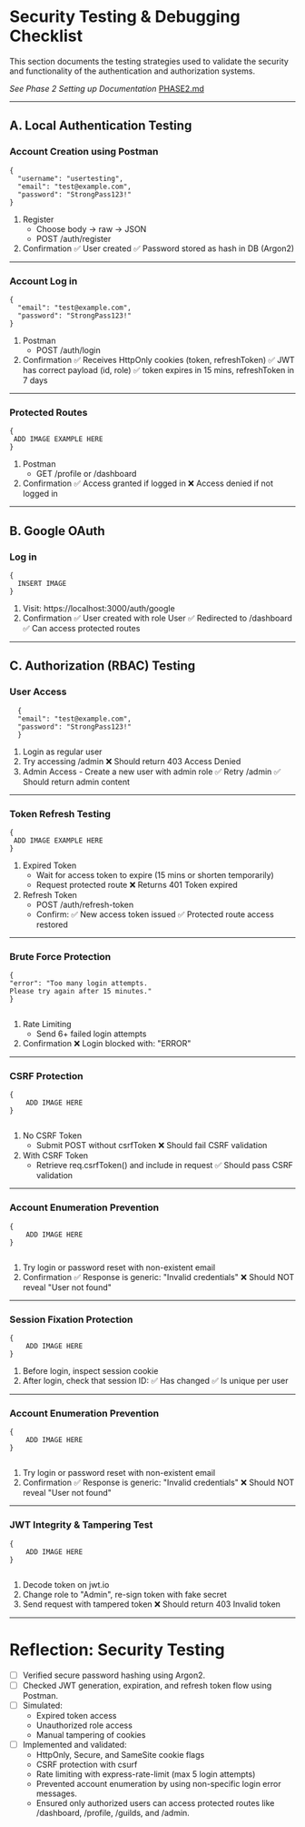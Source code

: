 # Security Testing & Debugging Checklist

This section documents the testing strategies used to validate the security and functionality of the authentication and authorization systems.

*See Phase 2 Setting up Documentation* [PHASE2.md](PHASE2.md)

---

##   A. Local Authentication Testing
    
###  Account Creation  using Postman

```
{
  "username": "usertesting",
  "email": "test@example.com",
  "password": "StrongPass123!"
}

```
    
1. Register 
    - Choose body -> raw -> JSON
    - POST /auth/register
2. Confirmation
    ✅ User created
    ✅ Password stored as hash in DB (Argon2)
    
---

### Account Log in

```
{
  "email": "test@example.com",
  "password": "StrongPass123!"
}

```

1. Postman
    - POST /auth/login
2. Confirmation
    ✅ Receives HttpOnly cookies (token, refreshToken)
    ✅ JWT has correct payload (id, role)
    ✅ token expires in 15 mins, refreshToken in 7 days
    
---

### Protected Routes

```
{
 ADD IMAGE EXAMPLE HERE
}

```

1. Postman
    - GET /profile or /dashboard
2. Confirmation
    ✅ Access granted if logged in
    ❌ Access denied if not logged in


---

##   B. Google OAuth
###  Log in

```
{
  INSERT IMAGE
}

```
    
1. Visit: https://localhost:3000/auth/google
2. Confirmation
    ✅ User created with role User
    ✅ Redirected to /dashboard
    ✅ Can access protected routes
---


##   C. Authorization (RBAC) Testing

###  User Access

```
  {
  "email": "test@example.com",
  "password": "StrongPass123!"
  }

```

    
1. Login as regular user
2. Try accessing /admin
    ❌ Should return 403 Access Denied
2.  Admin Access - Create a new user with admin role
    ✅ Retry /admin
    ✅ Should return admin content

---

### Token Refresh Testing


```
{
 ADD IMAGE EXAMPLE HERE
}

```

1. Expired Token
    - Wait for access token to expire (15 mins or shorten temporarily)
    - Request protected route
    ❌ Returns 401 Token expired
2. Refresh Token
    - POST /auth/refresh-token
    - Confirm:
    ✅ New access token issued
    ✅ Protected route access restored
    
---
    
### Brute Force Protection

```
{
"error": "Too many login attempts.
Please try again after 15 minutes."
}


```
1. Rate Limiting
    - Send 6+ failed login attempts
2. Confirmation
    ❌ Login blocked with: "ERROR"

---
### CSRF Protection


```
{
    ADD IMAGE HERE
}


```
1. No CSRF Token
    - Submit POST without csrfToken
    ❌ Should fail CSRF validation
2. With CSRF Token
    - Retrieve req.csrfToken() and include in request
    ✅ Should pass CSRF validation
    
---
    
### Account Enumeration Prevention

```
{
    ADD IMAGE HERE
}


```
    
1. Try login or password reset with non-existent email
2. Confirmation
    ✅ Response is generic: "Invalid credentials"
    ❌ Should NOT reveal "User not found"

---
    
### Session Fixation Protection
```
{
    ADD IMAGE HERE
}

```

1. Before login, inspect session cookie
2. After login, check that session ID:
    ✅ Has changed
    ✅ Is unique per user
    
---
    
### Account Enumeration Prevention

```
{
    ADD IMAGE HERE
}


```
1. Try login or password reset with non-existent email
2. Confirmation
    ✅ Response is generic: "Invalid credentials"
    ❌ Should NOT reveal "User not found"
---


### JWT Integrity & Tampering Test

```
{
    ADD IMAGE HERE
}


``` 
1. Decode token on jwt.io
2. Change role to "Admin", re-sign token with fake secret
3. Send request with tampered token
    ❌ Should return 403 Invalid token
    
---

#    Reflection: Security Testing
- [ ] Verified secure password hashing using Argon2.
- [ ] Checked JWT generation, expiration, and refresh token flow using Postman.
- [ ] Simulated:
    - Expired token access
    - Unauthorized role access
    - Manual tampering of cookies
- [ ]  Implemented and validated:
    - HttpOnly, Secure, and SameSite cookie flags
    - CSRF protection with csurf
    - Rate limiting with express-rate-limit (max 5 login attempts)
    - Prevented account enumeration by using non-specific login error messages.
    - Ensured only authorized users can access protected routes like /dashboard, /profile, /guilds, and /admin.